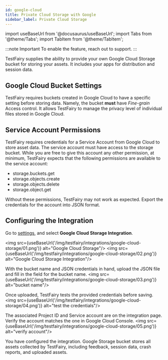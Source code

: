 ```yaml
---
id: google-cloud
title: Private Cloud Storage with Google
sidebar_label: Private Cloud Storage
---
```


import useBaseUrl from '@docusaurus/useBaseUrl';
import Tabs from '@theme/Tabs';
import TabItem from '@theme/TabItem';

:::note Important
To enable the feature, reach out to support.
:::

TestFairy supplies the ability to provide your own Google Cloud Storage bucket for storing your assets. It includes your apps for distribution and session data.

## Google Cloud Bucket Settings

TestFairy requires buckets created in Google Cloud to have a specific setting before storing data. Namely, the bucket **must** have _Fine-grain_ Access control. It allows TestFairy to manage the privacy level of individual files stored in Google Cloud.

## Service Account Permissions

TestFairy requires credentials for a Service Account from Google Cloud to store asset data. The service account must have access to the storage bucket. While you are free to give this account any other permission, at minimum, TestFairy expects that the following permissions are available to the service account:

- storage.buckets.get
- storage.objects.create
- storage.objects.delete
- storage.object.get

Without these permissions, TestFairy may not work as expected. Export the credentials for the account into JSON format.

## Configuring the Integration

Go to [settings](https://app.testfairy.com/settings/integrations), and select **Google Cloud Storage Integration**.

<img src={useBaseUrl('/img/testfairy/integrations/google-cloud-storage/01.png')} alt="Google Cloud Storage"/>
<img src={useBaseUrl('/img/testfairy/integrations/google-cloud-storage/02.png')} alt="Google Cloud Storage Integration"/>

With the bucket name and JSON credentials in hand, upload the JSON file and fill in the field for the bucket name.
<img src={useBaseUrl('/img/testfairy/integrations/google-cloud-storage/03.png')} alt="bucket name"/>

Once uploaded, TestFairy tests the provided credentials before saving.
<img src={useBaseUrl('/img/testfairy/integrations/google-cloud-storage/04.png')} alt="test the credentials"/>

The associated Project ID and Service account are on the integration page. Verify the account matches the one in Google Cloud Console.
<img src={useBaseUrl('/img/testfairy/integrations/google-cloud-storage/05.png')} alt="verify account"/>

You have configured the integration. Google Storage bucket stores all assets collected by TestFairy, including feedback, session data, crash reports, and uploaded assets.
